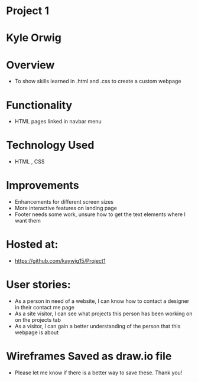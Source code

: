 # Project 1

# Kyle Orwig

# Overview

- To show skills learned in .html and .css to create a custom webpage

# Functionality

- HTML pages linked in navbar menu

# Technology Used

- HTML , CSS

# Improvements

- Enhancements for different screen sizes
- More interactive features on landing page
- Footer needs some work, unsure how to get the text elements where I want them

# Hosted at:

- https://github.com/kaywig15/Project1

# User stories:

- As a person in need of a website, I can know how to contact a designer in their contact me page
- As a site visitor, I can see what projects this person has been working on on the projects tab
- As a visitor, I can gain a better understanding of the person that this webpage is about

# Wireframes Saved as draw.io file

- Please let me know if there is a better way to save these. Thank you!
